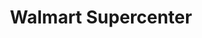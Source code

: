 ---
title: "Walmart Supercenter"
url: /amarillo/walmart-supercenter-south-coulter-street/
shop: supermarket
---